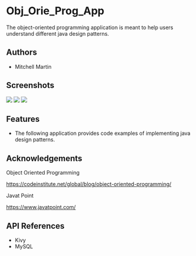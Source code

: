 # Obj_Orie_Prog_App

The object-oriented programming application
is meant to help users understand different
java design patterns.

## Authors
- Mitchell Martin
## Screenshots

![](https://postimg.cc/CB8qzFmn)
![](https://postimg.cc/4nT5VMVR)
![](https://postimg.cc/v4DLGdFf)




## Features

- The following application provides code examples of implementing java design patterns.


## Acknowledgements

Object Oriented Programming

https://codeinstitute.net/global/blog/object-oriented-programming/

Javat Point

https://www.javatpoint.com/
## API References

- Kivy
- MySQL

